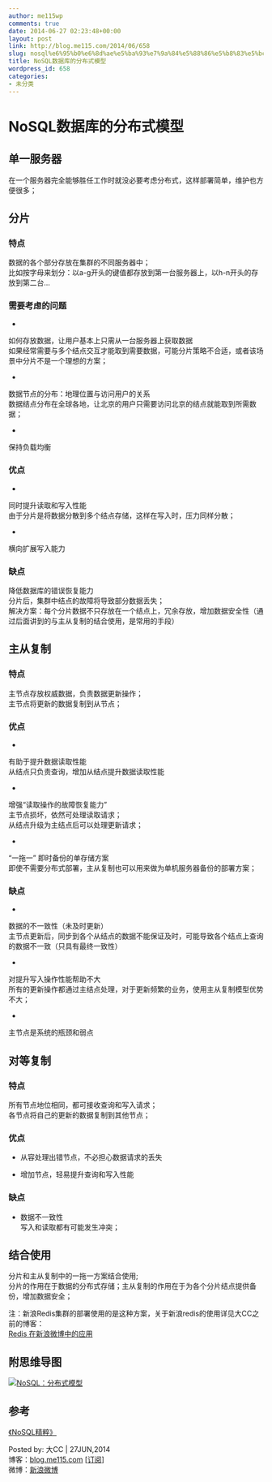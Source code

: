 ```yaml
---
author: me115wp
comments: true
date: 2014-06-27 02:23:48+00:00
layout: post
link: http://blog.me115.com/2014/06/658
slug: nosql%e6%95%b0%e6%8d%ae%e5%ba%93%e7%9a%84%e5%88%86%e5%b8%83%e5%bc%8f%e6%a8%a1%e5%9e%8b
title: NoSQL数据库的分布式模型
wordpress_id: 658
categories:
- 未分类
---
```


# NoSQL数据库的分布式模型





## 单一服务器





在一个服务器完全能够胜任工作时就没必要考虑分布式，这样部署简单，维护也方便很多；





## 分片





### 特点





数据的各个部分存放在集群的不同服务器中；     
比如按字母来划分：以a-g开头的键值都存放到第一台服务器上，以h-n开头的存放到第二台...





### 需要考虑的问题





  
  *     

如何存放数据，让用户基本上只需从一台服务器上获取数据         
如果经常需要与多个结点交互才能取到需要数据，可能分片策略不合适，或者该场景中分片不是一个理想的方案；

  
   
  *     

数据节点的分布：地理位置与访问用户的关系         
数据结点分布在全球各地，让北京的用户只需要访问北京的结点就能取到所需数据；

  
   
  *     

保持负载均衡

  




### 优点





  
  *     

同时提升读取和写入性能         
由于分片是将数据分散到多个结点存储，这样在写入时，压力同样分散；

  
   
  *     

横向扩展写入能力

  




### 缺点





降低数据库的错误恢复能力     
分片后，集群中结点的故障将导致部分数据丢失；      
解决方案：每个分片数据不只存放在一个结点上，冗余存放，增加数据安全性（通过后面讲到的与主从复制的结合使用，是常用的手段）





## 主从复制





### 特点





主节点存放权威数据，负责数据更新操作；     
主节点将更新的数据复制到从节点；





### 优点





  
  *     

有助于提升数据读取性能         
从结点只负责查询，增加从结点提升数据读取性能

  
   
  *     

增强“读取操作的故障恢复能力”         
主节点损坏，依然可处理读取请求；          
从结点升级为主结点后可以处理更新请求；

  
   
  *     

“一拖一” 即时备份的单存储方案         
即使不需要分布式部署，主从复制也可以用来做为单机服务器备份的部署方案；

  




### 缺点





  
  *     

数据的不一致性（未及时更新）         
主节点更新后，同步到各个从结点的数据不能保证及时，可能导致各个结点上查询的数据不一致（只具有最终一致性）

  
   
  *     

对提升写入操作性能帮助不大         
所有的更新操作都通过主结点处理，对于更新频繁的业务，使用主从复制模型优势不大；

  
   
  *     

主节点是系统的瓶颈和弱点

  




## 对等复制





### 特点





所有节点地位相同，都可接收查询和写入请求；     
各节点将自己的更新的数据复制到其他节点；





### 优点





  
  * 从容处理出错节点，不必担心数据请求的丢失 
   
  * 增加节点，轻易提升查询和写入性能 




### 缺点





  
  * 数据不一致性       
写入和读取都有可能发生冲突； 




## 结合使用





分片和主从复制中的一拖一方案结合使用;     
分片的作用在于数据的分布式存储；主从复制的作用在于为各个分片结点提供备份，增加数据安全；





注：新浪Redis集群的部署使用的是这种方案，关于新浪redis的使用详见大CC之前的博客：     
[Redis 在新浪微博中的应用](http://blog.me115.com/2013/12/452)





## 附思维导图





[![NoSQL：分布式模型](http://blog.me115.com/wp-content/uploads/2014/06/NoSQL_thumb1.png)](http://blog.me115.com/wp-content/uploads/2014/06/NoSQL1.png)





## 参考





[《NoSQL精粹》](http://www.amazon.cn/NoSQL%E7%B2%BE%E7%B2%B9-%E5%A1%9E%E5%BE%97%E6%8B%89%E5%90%89/dp/B00EEQ2GPS?SubscriptionId=AKIAJOMEZLLKFEWYT4PQ&tag=z08-23&linkCode=xm2&camp=2025&creative=165953&creativeASIN=B00EEQ2GPS)









Posted by: 大CC | 27JUN,2014     
博客：[blog.me115.com](http://blog.me115.com) [[订阅](http://feed.feedsky.com/me115)]      
微博：[新浪微博](http://weibo.com/bigcc115)



